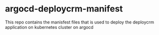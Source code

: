 # argocd-deploycrm-manifest
This repo contains the manisfest files that is used to deploy the deploycrm application on kubernetes cluster on argocd
